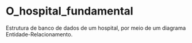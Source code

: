 # O_hospital_fundamental
Estrutura de banco de dados de um hospital, por meio de um diagrama Entidade-Relacionamento.
